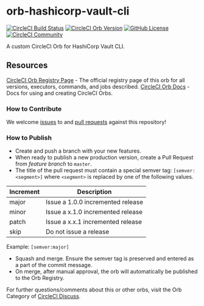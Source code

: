 # orb-hashicorp-vault-cli

[![CircleCI Build Status](https://circleci.com/gh/smaeda-ks/orb-hashicorp-vault-cli.svg?style=shield "CircleCI Build Status")](https://circleci.com/gh/smaeda-ks/orb-hashicorp-vault-cli) [![CircleCI Orb Version](https://badges.circleci.com/orbs/smaeda-ks/orb-hashicorp-vault-cli.svg)](https://circleci.com/orbs/registry/orb/smaeda-ks/orb-hashicorp-vault-cli) [![GitHub License](https://img.shields.io/badge/license-MIT-lightgrey.svg)](https://raw.githubusercontent.com/smaeda-ks/orb-hashicorp-vault-cli/master/LICENSE) [![CircleCI Community](https://img.shields.io/badge/community-CircleCI%20Discuss-343434.svg)](https://discuss.circleci.com/c/ecosystem/orbs)


A custom CircleCI Orb for HashiCorp Vault CLI.


## Resources

[CircleCI Orb Registry Page](https://circleci.com/orbs/registry/orb/smaeda-ks/orb-hashicorp-vault-cli) - The official registry page of this orb for all versions, executors, commands, and jobs described.
[CircleCI Orb Docs](https://circleci.com/docs/2.0/orb-intro/#section=configuration) - Docs for using and creating CircleCI Orbs.

### How to Contribute

We welcome [issues](https://github.com/smaeda-ks/orb-hashicorp-vault-cli/issues) to and [pull requests](https://github.com/smaeda-ks/orb-hashicorp-vault-cli/pulls) against this repository!

### How to Publish
* Create and push a branch with your new features.
* When ready to publish a new production version, create a Pull Request from _feature branch_ to `master`.
* The title of the pull request must contain a special semver tag: `[semver:<segment>]` where `<segment>` is replaced by one of the following values.

| Increment | Description|
| ----------| -----------|
| major     | Issue a 1.0.0 incremented release|
| minor     | Issue a x.1.0 incremented release|
| patch     | Issue a x.x.1 incremented release|
| skip      | Do not issue a release|

Example: `[semver:major]`

* Squash and merge. Ensure the semver tag is preserved and entered as a part of the commit message.
* On merge, after manual approval, the orb will automatically be published to the Orb Registry.


For further questions/comments about this or other orbs, visit the Orb Category of [CircleCI Discuss](https://discuss.circleci.com/c/orbs).

